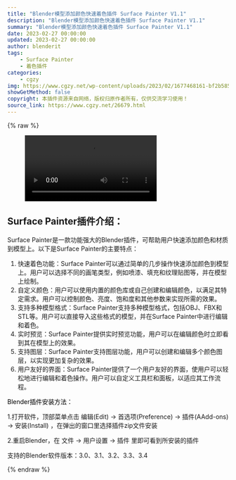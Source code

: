 ```yaml
---
title: "Blender模型添加颜色快速着色插件 Surface Painter V1.1"
description: "Blender模型添加颜色快速着色插件 Surface Painter V1.1"
summary: "Blender模型添加颜色快速着色插件 Surface Painter V1.1"
date: 2023-02-27 00:00:00
updated: 2023-02-27 00:00:00
author: blenderit
tags: 
    - Surface Painter
    - 着色插件
categories:
    - cgzy
img: https://www.cgzy.net/wp-content/uploads/2023/02/1677468161-bf2b585aaeb7a04.jpg
showGetMethod: false
copyright: 本插件资源来自网络，版权归原作者所有，仅供交流学习使用！
source_link: https://www.cgzy.net/26679.html
---
```


{% raw %}
<figure class="wp-block-video aligncenter"><video controls src="https://cloud.video.taobao.com/play/u/717183932/p/1/e/6/t/1/399434718324.mp4"></video></figure><div class="wp-block-pandastudio-title"><div class="title_style_01"><h2 id="h2-0">Surface Painter插件介绍：</h2></div></div><p>Surface Painter是一款功能强大的Blender插件，可帮助用户快速添加颜色和材质到模型上。以下是Surface Painter的主要特点：</p><ol>
<li>快速着色功能：Surface Painter可以通过简单的几步操作快速添加颜色到模型上。用户可以选择不同的画笔类型，例如喷漆、填充和纹理贴图等，并在模型上绘制。</li>



<li>自定义颜色：用户可以使用内置的颜色库或自己创建和编辑颜色，以满足其特定需求。用户可以控制颜色、亮度、饱和度和其他参数来实现所需的效果。</li>



<li>支持多种模型格式：Surface Painter支持多种模型格式，包括OBJ、FBX和STL等。用户可以直接导入这些格式的模型，并在Surface Painter中进行编辑和着色。</li>



<li>实时预览：Surface Painter提供实时预览功能，用户可以在编辑颜色时立即看到其在模型上的效果。</li>



<li>支持图层：Surface Painter支持图层功能，用户可以创建和编辑多个颜色图层，以实现更加复杂的效果。</li>



<li>用户友好的界面：Surface Painter提供了一个用户友好的界面，使用户可以轻松地进行编辑和着色操作。用户可以自定义工具栏和面板，以适应其工作流程。</li>
</ol><p><mark style="background-color:rgba(0, 0, 0, 0)" class="has-inline-color has-vivid-red-color">Blender插件安装方法：</mark></p><p>1.打开软件，顶部菜单点击 编辑(Edit) → 首选项(Preference) → 插件(AAdd-ons) → 安装(Install) ，在弹出的窗口里选择插件zip文件安装</p><p>2.重启Blender，在 文件 → 用户设置 → 插件 里即可看到所安装的插件</p><div class="wp-block-pandastudio-tips"><div class="tip success "><p>支持的Blender软件版本：3.0、3.1、3.2、3.3、3.4</p>
</div></div>
<div style="display: none">cgzy</div>
{% endraw %}